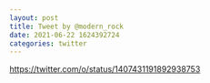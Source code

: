 ```yaml
--- 
layout: post 
title: Tweet by @modern_rock 
date: 2021-06-22 1624392724 
categories: twitter 
--- 
```

https://twitter.com/o/status/1407431191892938753